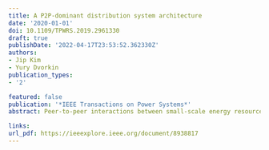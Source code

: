 ```yaml
---
title: A P2P-dominant distribution system architecture
date: '2020-01-01'
doi: 10.1109/TPWRS.2019.2961330
draft: true
publishDate: '2022-04-17T23:53:52.362330Z'
authors:
- Jip Kim
- Yury Dvorkin
publication_types:
- '2'

featured: false
publication: '*IEEE Transactions on Power Systems*'
abstract: Peer-to-peer interactions between small-scale energy resources exploit distribution network infrastructure as an electricity carrier, but remain financially unaccountable to electric power utilities. This status-quo raises multiple challenges. First, peer-to-peer energy trading reduces the portion of electricity supplied to end-customers by utilities and their revenue streams. Second, utilities must ensure that peer-to-peer transactions comply with distribution network limits. This article proposes a peer-to-peer energy trading architecture, in two configurations, that couples peer-to-peer interactions and distribution network operations. The first configuration assumes that these interactions are settled by the utility in a centralized manner, while the second one is peer-centric and does not involve the utility. Both configurations use distribution locational marginal prices to compute network usage charges that peers must pay to the utility for using the distribution network.

links:
url_pdf: https://ieeexplore.ieee.org/document/8938817
---
```


